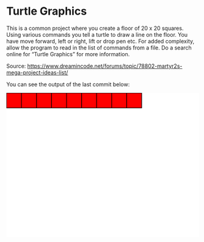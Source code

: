 # Turtle Graphics

This is a common project where you create a floor of 20 x 20 squares. Using various commands you tell a turtle to draw a line on the floor. You have move forward, left or right, lift or drop pen etc. For added complexity, allow the program to read in the list of commands from a file. Do a search online for “Turtle Graphics” for more information.

Source: https://www.dreamincode.net/forums/topic/78802-martyr2s-mega-project-ideas-list/

You can see the output of the last commit below:

![](./resources/output.png)
